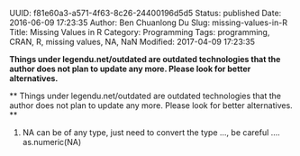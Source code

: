 UUID: f81e60a3-a571-4f63-8c26-24400196d5d5
Status: published
Date: 2016-06-09 17:23:35
Author: Ben Chuanlong Du
Slug: missing-values-in-R
Title: Missing Values in R
Category: Programming
Tags: programming, CRAN, R, missing values, NA, NaN
Modified: 2017-04-09 17:23:35

**Things under legendu.net/outdated are outdated technologies that the author does not plan to update any more. Please look for better alternatives.**

**
Things under legendu.net/outdated are outdated technologies 
that the author does not plan to update any more. 
Please look for better alternatives.
**

1. NA can be of any type, just need to convert the type ..., be careful .... as.numeric(NA)
